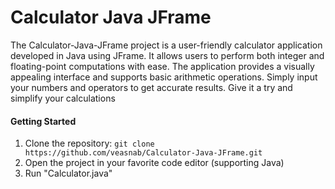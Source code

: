 # Calculator Java JFrame
The Calculator-Java-JFrame project is a user-friendly calculator application developed in Java using JFrame. It allows users to perform both integer and floating-point computations with ease. The application provides a visually appealing interface and supports basic arithmetic operations. Simply input your numbers and operators to get accurate results. 
Give it a try and simplify your calculations

#### Getting Started
1. Clone the repository: `git clone https://github.com/veasnab/Calculator-Java-JFrame.git`
2. Open the project in your favorite code editor (supporting Java)
3. Run "Calculator.java"
